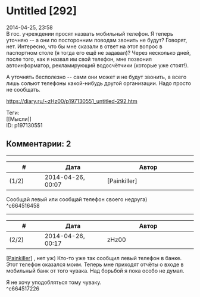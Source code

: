 Untitled [292]
==============

  
2014-04-25, 23:58  
 В гос. учреждении просят назвать мобильный телефон. Я теперь уточняю -- а они по посторонним поводам звонить не будут? Говорят, нет. Интересно, что бы мне сказали в ответ на этот вопрос в паспортном столе (я тогда его ещё не задавал)? Через несколько дней, после того, как я назвал им свой телефон, мне позвонил автоинформатор, рекламирующий водосчётчики (которые уже стоят!).   
   
 А уточнять бесполезно -- сами они может и не будут звонить, а всего лишь сольют телефоны какой-нибудь другой организации. Надо просто не сообщать.   
  
<https://diary.ru/~zHz00/p197130551_untitled-292.htm>  
  
Теги:  
[[Мысли]]  
ID: p197130551  


Комментарии: 2
--------------

  


---



|         #         |              Дата              |                     Автор                     |           ID           |
| --- | --- | --- | --- |
| (1/2) | 2014-04-26, 00:07 | [Painkiller] | c664516458 |

  
 Сообщай левый или сообщай телефон своего недруга)   
 ^c664516458

---



|         #         |              Дата              |                     Автор                     |           ID           |
| --- | --- | --- | --- |
| (2/2) | 2014-04-26, 00:17 | zHz00 | c664517226 |

  
  [[Painkiller]](http://Painkiller00.diary.ru "12 витаминов")  , нет уж) Кто-то уже так сообщил левый телефон в банке. Этот телефон оказался моим. Теперь мне приходят отчёты о входе в мобильный банк от того чувака. Над борьбой я пока особо не думал.   
   
 Я не хочу уподобляться тому чуваку.   
 ^c664517226